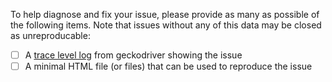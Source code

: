 To help diagnose and fix your issue, please provide as many as
possible of the following items. Note that issues without any of this
data may be closed as unreproducable:

 - [ ] A [trace level log](https://github.com/mozilla/geckodriver#firefox-capabilities) from geckodriver showing the issue
 - [ ] A minimal HTML file (or files) that can be used to reproduce the issue

